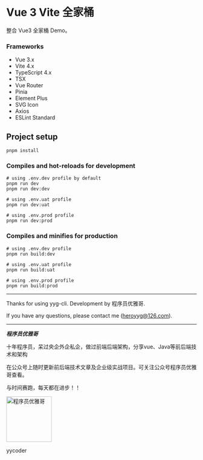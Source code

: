 # Vue 3 Vite 全家桶

整合 Vue3 全家桶 Demo。

### Frameworks

- Vue 3.x
- Vite 4.x
- TypeScript 4.x
- TSX
- Vue Router
- Pinia
- Element Plus
- SVG Icon
- Axios
- ESLint Standard

## Project setup
```
pnpm install
```

### Compiles and hot-reloads for development
```
# using .env.dev profile by default
pnpm run dev
pnpm run dev:dev

# using .env.uat profile
pnpm run dev:uat

# using .env.prod profile
pnpm run dev:prod
```

### Compiles and minifies for production
```
# using .env.dev profile
pnpm run build:dev

# using .env.uat profile
pnpm run build:uat

# using .env.prod profile
pnpm run build:prod
```

---
Thanks for using yyg-cli. Development by 程序员优雅哥.

If you have any questions, please contact me (heroyyg@126.com).

---
***程序员优雅哥***

十年程序员，呆过央企外企私企，做过前端后端架构，分享vue、Java等前后端技术和架构

在公众号上随时更新前后端技术文章及企业级实战项目。可关注公众号程序员优雅哥查看。

与时间赛跑，每天都在进步！！

<img src="https://tva1.sinaimg.cn/large/e6c9d24egy1h5anivz6cmj20ca0c6dgm.jpg" alt="程序员优雅哥" style="width: 120px;" />

yycoder





